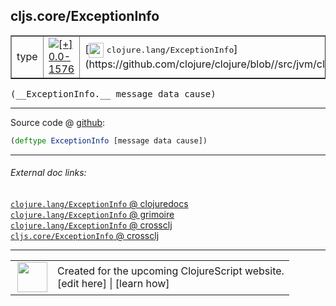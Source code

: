 ## cljs.core/ExceptionInfo



 <table border="1">
<tr>
<td>type</td>
<td><a href="https://github.com/cljsinfo/cljs-api-docs/tree/0.0-1576"><img valign="middle" alt="[+] 0.0-1576" title="Added in 0.0-1576" src="https://img.shields.io/badge/+-0.0--1576-lightgrey.svg"></a> </td>
<td>
[<img height="24px" valign="middle" src="http://i.imgur.com/1GjPKvB.png"> <samp>clojure.lang/ExceptionInfo</samp>](https://github.com/clojure/clojure/blob//src/jvm/clojure/lang/ExceptionInfo.java)
</td>
</tr>
</table>


 <samp>
(__ExceptionInfo.__ message data cause)<br>
</samp>

---







Source code @ [github](https://github.com/clojure/clojurescript/blob/r2755/src/cljs/cljs/core.cljs#L9166):

```clj
(deftype ExceptionInfo [message data cause])
```

<!--
Repo - tag - source tree - lines:

 <pre>
clojurescript @ r2755
└── src
    └── cljs
        └── cljs
            └── <ins>[core.cljs:9166](https://github.com/clojure/clojurescript/blob/r2755/src/cljs/cljs/core.cljs#L9166)</ins>
</pre>

-->

---



###### External doc links:

[`clojure.lang/ExceptionInfo` @ clojuredocs](http://clojuredocs.org/clojure.lang/ExceptionInfo)<br>
[`clojure.lang/ExceptionInfo` @ grimoire](http://conj.io/store/v1/org.clojure/clojure/1.7.0-beta3/clj/clojure.lang/ExceptionInfo/)<br>
[`clojure.lang/ExceptionInfo` @ crossclj](http://crossclj.info/fun/clojure.lang/ExceptionInfo.html)<br>
[`cljs.core/ExceptionInfo` @ crossclj](http://crossclj.info/fun/cljs.core.cljs/ExceptionInfo.html)<br>

---

 <table>
<tr><td>
<img valign="middle" align="right" width="48px" src="http://i.imgur.com/Hi20huC.png">
</td><td>
Created for the upcoming ClojureScript website.<br>
[edit here] | [learn how]
</td></tr></table>

[edit here]:https://github.com/cljsinfo/cljs-api-docs/blob/master/cljsdoc/cljs.core/ExceptionInfo.cljsdoc
[learn how]:https://github.com/cljsinfo/cljs-api-docs/wiki/cljsdoc-files

<!--

This information was too distracting to show to readers, but I'll leave it
commented here since it is helpful to:

- pretty-print the data used to generate this document
- and show how to retrieve that data



The API data for this symbol:

```clj
{:ns "cljs.core",
 :name "ExceptionInfo",
 :signature ["[message data cause]"],
 :history [["+" "0.0-1576"]],
 :type "type",
 :full-name-encode "cljs.core/ExceptionInfo",
 :source {:code "(deftype ExceptionInfo [message data cause])",
          :title "Source code",
          :repo "clojurescript",
          :tag "r2755",
          :filename "src/cljs/cljs/core.cljs",
          :lines [9166]},
 :full-name "cljs.core/ExceptionInfo",
 :clj-symbol "clojure.lang/ExceptionInfo"}

```

Retrieve the API data for this symbol:

```clj
;; from Clojure REPL
(require '[clojure.edn :as edn])
(-> (slurp "https://raw.githubusercontent.com/cljsinfo/cljs-api-docs/catalog/cljs-api.edn")
    (edn/read-string)
    (get-in [:symbols "cljs.core/ExceptionInfo"]))
```

-->
